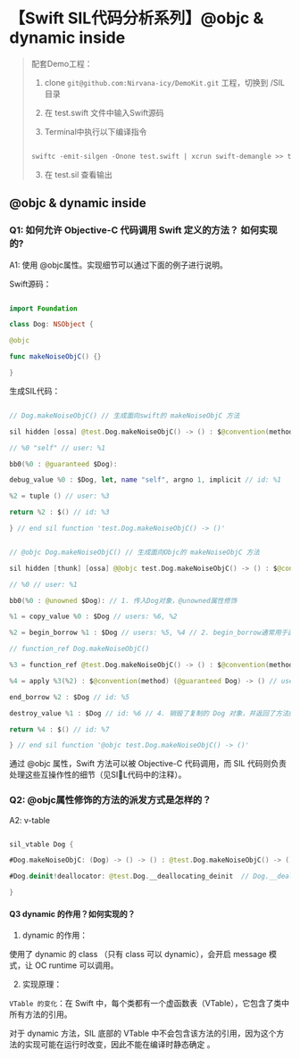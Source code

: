 # 【Swift SIL代码分析系列】@objc & dynamic inside

> 配套Demo工程：
> 
> 1. clone `git@github.com:Nirvana-icy/DemoKit.git` 工程，切换到 /SIL 目录
> 
> 2. 在 test.swift 文件中输入Swift源码
> 
> 3. Terminal中执行以下编译指令
> 
> 
> ```swift
> 
> swiftc -emit-silgen -Onone test.swift | xcrun swift-demangle >> test.sil
> 
> ```
> 
> 3. 在 test.sil 查看输出


## @objc & dynamic inside

### Q1: 如何允许 Objective-C 代码调用 Swift 定义的方法？ 如何实现的?


A1: 使用 @objc属性。实现细节可以通过下面的例子进行说明。


Swift源码：

```swift

import Foundation

class Dog: NSObject {

@objc

func makeNoiseObjC() {}

}

```

  


生成SIL代码：

```swift

// Dog.makeNoiseObjC() // 生成面向swift的 makeNoiseObjC 方法

sil hidden [ossa] @test.Dog.makeNoiseObjC() -> () : $@convention(method) (@guaranteed Dog) -> () {

// %0 "self" // user: %1

bb0(%0 : @guaranteed $Dog):

debug_value %0 : $Dog, let, name "self", argno 1, implicit // id: %1

%2 = tuple () // user: %3

return %2 : $() // id: %3

} // end sil function 'test.Dog.makeNoiseObjC() -> ()'


// @objc Dog.makeNoiseObjC() // 生成面向Objc的 makeNoiseObjC 方法

sil hidden [thunk] [ossa] @@objc test.Dog.makeNoiseObjC() -> () : $@convention(objc_method) (Dog) -> () {

// %0 // user: %1

bb0(%0 : @unowned $Dog): // 1. 传入Dog对象，@unowned属性修饰

%1 = copy_value %0 : $Dog // users: %6, %2

%2 = begin_borrow %1 : $Dog // users: %5, %4 // 2. begin_borrow通常用于函数参数传递，特别是当参数被标记为@guaranteed时，这表明函数不会消耗（take ownership of）参数值，而是只是借用它

// function_ref Dog.makeNoiseObjC()

%3 = function_ref @test.Dog.makeNoiseObjC() -> () : $@convention(method) (@guaranteed Dog) -> () // user: %4 // 3. 通过 function_ref 获取 Dog.makeNoiseObjC() 方法的引用，并调用它。

%4 = apply %3(%2) : $@convention(method) (@guaranteed Dog) -> () // user: %7

end_borrow %2 : $Dog // id: %5

destroy_value %1 : $Dog // id: %6 // 4. 销毁了复制的 Dog 对象，并返回了方法的调用结果

return %4 : $() // id: %7

} // end sil function '@objc test.Dog.makeNoiseObjC() -> ()'

```

  


通过 @objc 属性，Swift 方法可以被 Objective-C 代码调用，而 SIL 代码则负责处理这些互操作性的细节（见SIL代码中的注释）。

  


### Q2: @objc属性修饰的方法的派发方式是怎样的？

  


A2: v-table

  


```swift

sil_vtable Dog {

#Dog.makeNoiseObjC: (Dog) -> () -> () : @test.Dog.makeNoiseObjC() -> ()   // Dog.makeNoiseObjC()

#Dog.deinit!deallocator: @test.Dog.__deallocating_deinit  // Dog.__deallocating_deinit

}

```

#### Q3 dynamic 的作用？如何实现的？


1. dynamic 的作用：

使用了 dynamic 的 class （只有 class 可以 dynamic），会开启 message 模式，让 OC runtime 可以调用。

2. 实现原理：

`VTable 的变化`：在 Swift 中，每个类都有一个虚函数表（VTable），它包含了类中所有方法的引用。

对于 dynamic 方法，SIL 底部的 VTable 中不会包含该方法的引用，因为这个方法的实现可能在运行时改变，因此不能在编译时静态确定 。